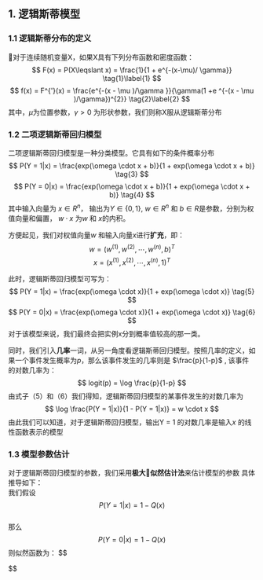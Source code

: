 ## 1. 逻辑斯蒂模型
### 1.1 逻辑斯蒂分布的定义
对于连续随机变量X，如果X具有下列分布函数和密度函数：
$$ 
F(x) = P(X\leqslant x) = \frac{1}{1 + e^{-(x-\mu)/ \gamma}} \tag{1}\label{1}
$$
$$ 
f(x) = F^{'}(x) = \frac{e^{-(x - \mu )/\gamma }}{\gamma(1 +e ^{-(x - \mu )/\gamma})^{2}} \tag{2}\label{2}
$$
其中，$\mu$为位置参数，$\gamma>0$ 为形状参数，我们则称X服从逻辑斯蒂分布
### 1.2 二项逻辑斯蒂回归模型
二项逻辑斯蒂回归模型是一种分类模型。它具有如下的条件概率分布
$$
P(Y = 1|x) = \frac{exp(\omega \cdot x + b)}{1 + exp(\omega \cdot x + b)} \tag{3}
$$
$$
P(Y = 0|x) = \frac{exp(\omega \cdot x + b)}{1 + exp(\omega \cdot x + b)} \tag{4}
$$ 
其中输入向量为 $x \in R^{n}$， 输出为$Y \in \left\{0, 1\right\}$, $w \in R^{n}$ 和 $b \in R$是参数，分别为权值向量和偏置， $w\cdot x$ 为$w$ 和 $x$的内积。  

方便起见，我们对权值向量$w$ 和输入向量$x$进行**扩充**，即：
$$ w = (w^{(1)}, w^{(2)}, \cdots,w^{(n)},b)^{T} $$
$$ x = (x^{(1)}, x^{(2)}, \cdots,x^{(n)},1)^{T} $$ 

此时，逻辑斯蒂回归模型可写为：
$$
P(Y = 1|x) = \frac{exp(\omega \cdot x)}{1 + exp(\omega \cdot x)} \tag{5}
$$
$$
P(Y = 0|x) = \frac{exp(\omega \cdot x)}{1 + exp(\omega \cdot x)} \tag{6}
$$ 
对于该模型来说，我们最终会把实例x分到概率值较高的那一类。

同时，我们引入**几率**一词，从另一角度看逻辑斯蒂回归模型。按照几率的定义，如果一个事件发生概率为$p$，那么该事件发生的几率则是 $\frac{p}{1-p}$ , 该事件的对数几率为：
$$
logit(p) = \log \frac{p}{1-p}
$$
由式子（5）和（6）我们得知，逻辑斯蒂回归模型的某事件发生的对数几率为
$$
\log \frac{P(Y = 1|x)}{1 - P(Y = 1|x)} = w \cdot x
$$
由此我们可以知道，对于逻辑斯蒂回归模型，输出Y = 1 的对数几率是输入$x$ 的线性函数表示的模型
### 1.3 模型参数估计
对于逻辑斯蒂回归模型的参数，我们采用**极大似然估计法**来估计模型的参数
具体推导如下：  
我们假设 
$$
P(Y = 1 | x) = 1 - Q(x)
$$  
那么
$$
P(Y = 0 | x) = 1 - Q(x)
$$
则似然函数为：
$$

$$
$$
$$
